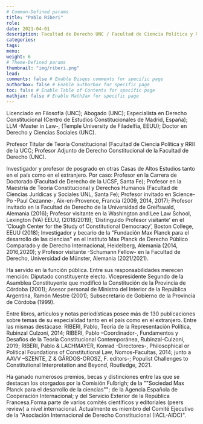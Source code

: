 ```yaml
---
# Common-Defined params
title: "Pablo Riberi"
role: 
date: 2021-04-01
description: Facultad de Derecho UNC / Facultad de Ciencia Política y RRII UCC
categories:
tags:
menu: 
weight: 6
# Theme-Defined params
thumbnail: "img/riberi.png"
lead: 
comments: false # Enable Disqus comments for specific page
authorbox: false # Enable authorbox for specific page
toc: false # Enable Table of Contents for specific page
mathjax: false # Enable MathJax for specific page
---
```


Licenciado en Filosofía (UNC); Abogado (UNC); Especialista en Derecho Constitucional (Centro de Estudios Constitucionales de Madrid, España); LLM -Master in Law-, (Temple University de Filadelfia, EEUU); Doctor en Derecho y Ciencias Sociales (UNC).

Profesor Titular de Teoría Constitucional (Facultad de Ciencia Política y RRII de la UCC; Profesor Adjunto de Derecho Constitucional de la Facultad de Derecho (UNC).

Investigador y profesor de posgrado en otras Casas de Altos Estudios tanto en el país como en el extranjero. Por caso: Profesor en la Carrera de Doctorado (Facultad de Derecho de la UCSF, Santa Fe); Profesor en la Maestría de Teoría Constitucional y Derechos Humanos (Facultad de Ciencias Jurídicas y Sociales UNL, Santa Fe); Profesor invitado en Science-Po -Paul Cezanne-, Aix-en-Provence, Francia (2009, 2014, 2017); Profesor invitado en la Facultad de Derecho de la Universidad de Greifswald, Alemania (2016); Profesor visitante en la Washington and Lee Law School, Lexington (VA) EEUU, (2018/2019); ‘Distinguido Profesor visitante’ en el ‘Clough Center for the Study of Constitutional Democracy’, Boston College, EEUU (2018); Investigador y becario de la "Fundación Max Planck para el desarrollo de las ciencias" en el Instituto Max Planck de Derecho Público Comparado y de Derecho Internacional, Heidelberg, Alemania (2014, 2016,2020); y Profesor visitante -Schumann Fellow- en la Facultad de Derecho, Universidad de Münster, Alemania (2021/2021). 

Ha servido en la función pública. Entre sus responsabilidades merecen mención: Diputado constituyente electo. Vicepresidente Segundo de la Asamblea Constituyente que modificó la Constitución de la Provincia de Córdoba (2001); Asesor personal de Ministro del Interior de la República Argentina, Ramón Mestre (2001); Subsecretario de Gobierno de la Provincia de Córdoba (1999).

Entre libros, artículos y notas periodísticas posee más de 130 publicaciones sobre temas de su especialidad tanto en el país como en el extranjero. Entre las mismas destácase: RIBERI, Pablo, Teoría de la Representación Política, Rubinzal Culzoni, 2014; RIBERI, Pablo –Coordinador-, Fundamentos y Desafíos de la Teoría Constitucional Contemporánea, Rubinzal-Culzoni, 2019; RIBERI, Pablo & LACHMAYER, Konrad -Directores-, Philosophical or Political Foundations of Constitutional Law, Nomos-Facultas, 2014; junto a AAVV –SZENTE, Z & GÁRDOS-OROSZ, F. editors-; Populist Challenges to Constitutional Interpretation and Beyond, Routledge, 2021.

Ha ganado numerosos premios, becas y distinciones entre las que se destacan los otorgados por la Comisión Fulbrigh; de la ""Sociedad Max Planck para el desarrollo de la ciencias""; de la Agencia Española de Cooperación Internacional; y del Servicio Exterior de la República Francesa.Forma parte de varios comités científicos y editoriales (peers review) a nivel internacional. Actualmente es miembro del Comité Ejecutivo de la "Asociación Internacional de Derecho Constitucional (IACL-AIDC)".
